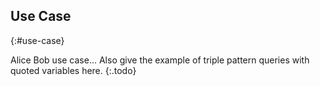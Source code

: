 ## Use Case
{:#use-case}

Alice Bob use case...
Also give the example of triple pattern queries with quoted variables here.
{:.todo}
